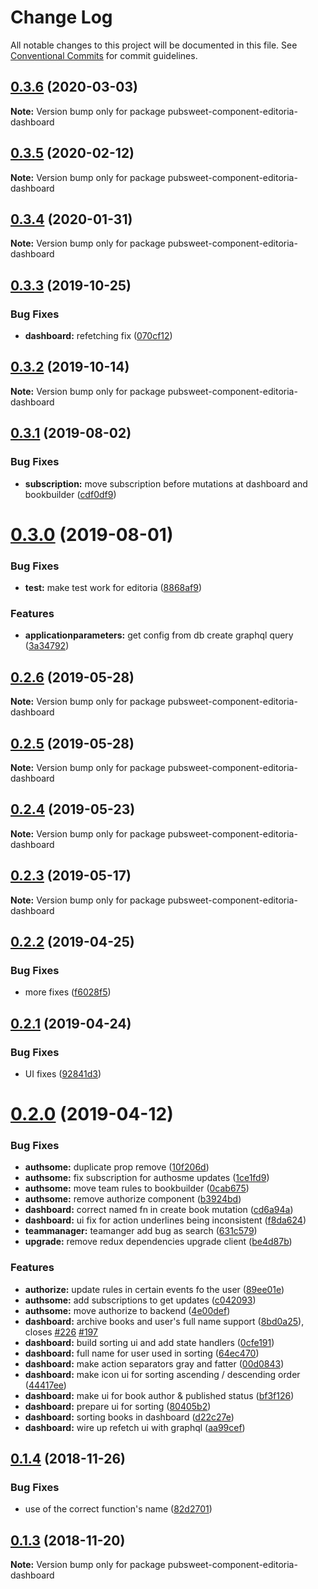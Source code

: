 # Change Log

All notable changes to this project will be documented in this file.
See [Conventional Commits](https://conventionalcommits.org) for commit guidelines.

<a name="0.3.6"></a>
## [0.3.6](https://gitlab.coko.foundation/editoria/editoria-dashboard/compare/pubsweet-component-editoria-dashboard@0.3.5...pubsweet-component-editoria-dashboard@0.3.6) (2020-03-03)




**Note:** Version bump only for package pubsweet-component-editoria-dashboard

<a name="0.3.5"></a>
## [0.3.5](https://gitlab.coko.foundation/editoria/editoria-dashboard/compare/pubsweet-component-editoria-dashboard@0.3.4...pubsweet-component-editoria-dashboard@0.3.5) (2020-02-12)




**Note:** Version bump only for package pubsweet-component-editoria-dashboard

<a name="0.3.4"></a>
## [0.3.4](https://gitlab.coko.foundation/editoria/editoria-dashboard/compare/pubsweet-component-editoria-dashboard@0.3.3...pubsweet-component-editoria-dashboard@0.3.4) (2020-01-31)




**Note:** Version bump only for package pubsweet-component-editoria-dashboard

<a name="0.3.3"></a>
## [0.3.3](https://gitlab.coko.foundation/editoria/editoria-dashboard/compare/pubsweet-component-editoria-dashboard@0.3.2...pubsweet-component-editoria-dashboard@0.3.3) (2019-10-25)


### Bug Fixes

* **dashboard:** refetching fix ([070cf12](https://gitlab.coko.foundation/editoria/editoria-dashboard/commit/070cf12))




<a name="0.3.2"></a>
## [0.3.2](https://gitlab.coko.foundation/editoria/editoria-dashboard/compare/pubsweet-component-editoria-dashboard@0.3.1...pubsweet-component-editoria-dashboard@0.3.2) (2019-10-14)




**Note:** Version bump only for package pubsweet-component-editoria-dashboard

<a name="0.3.1"></a>
## [0.3.1](https://gitlab.coko.foundation/editoria/editoria-dashboard/compare/pubsweet-component-editoria-dashboard@0.3.0...pubsweet-component-editoria-dashboard@0.3.1) (2019-08-02)


### Bug Fixes

* **subscription:** move subscription before mutations at dashboard and bookbuilder ([cdf0df9](https://gitlab.coko.foundation/editoria/editoria-dashboard/commit/cdf0df9))




<a name="0.3.0"></a>
# [0.3.0](https://gitlab.coko.foundation/editoria/editoria-dashboard/compare/pubsweet-component-editoria-dashboard@0.2.6...pubsweet-component-editoria-dashboard@0.3.0) (2019-08-01)


### Bug Fixes

* **test:** make test work for editoria ([8868af9](https://gitlab.coko.foundation/editoria/editoria-dashboard/commit/8868af9))


### Features

* **applicationparameters:** get config from db create graphql query ([3a34792](https://gitlab.coko.foundation/editoria/editoria-dashboard/commit/3a34792))




<a name="0.2.6"></a>
## [0.2.6](https://gitlab.coko.foundation/editoria/editoria-dashboard/compare/pubsweet-component-editoria-dashboard@0.2.5...pubsweet-component-editoria-dashboard@0.2.6) (2019-05-28)




**Note:** Version bump only for package pubsweet-component-editoria-dashboard

<a name="0.2.5"></a>
## [0.2.5](https://gitlab.coko.foundation/editoria/editoria-dashboard/compare/pubsweet-component-editoria-dashboard@0.2.4...pubsweet-component-editoria-dashboard@0.2.5) (2019-05-28)




**Note:** Version bump only for package pubsweet-component-editoria-dashboard

<a name="0.2.4"></a>
## [0.2.4](https://gitlab.coko.foundation/editoria/editoria-dashboard/compare/pubsweet-component-editoria-dashboard@0.2.3...pubsweet-component-editoria-dashboard@0.2.4) (2019-05-23)




**Note:** Version bump only for package pubsweet-component-editoria-dashboard

<a name="0.2.3"></a>
## [0.2.3](https://gitlab.coko.foundation/editoria/editoria-dashboard/compare/pubsweet-component-editoria-dashboard@0.2.2...pubsweet-component-editoria-dashboard@0.2.3) (2019-05-17)




**Note:** Version bump only for package pubsweet-component-editoria-dashboard

<a name="0.2.2"></a>
## [0.2.2](https://gitlab.coko.foundation/editoria/editoria-dashboard/compare/pubsweet-component-editoria-dashboard@0.2.1...pubsweet-component-editoria-dashboard@0.2.2) (2019-04-25)


### Bug Fixes

* more fixes ([f6028f5](https://gitlab.coko.foundation/editoria/editoria-dashboard/commit/f6028f5))




<a name="0.2.1"></a>
## [0.2.1](https://gitlab.coko.foundation/editoria/editoria-dashboard/compare/pubsweet-component-editoria-dashboard@0.2.0...pubsweet-component-editoria-dashboard@0.2.1) (2019-04-24)


### Bug Fixes

* UI fixes ([92841d3](https://gitlab.coko.foundation/editoria/editoria-dashboard/commit/92841d3))




<a name="0.2.0"></a>
# [0.2.0](https://gitlab.coko.foundation/editoria/editoria-dashboard/compare/pubsweet-component-editoria-dashboard@0.1.4...pubsweet-component-editoria-dashboard@0.2.0) (2019-04-12)


### Bug Fixes

* **authsome:** duplicate prop remove ([10f206d](https://gitlab.coko.foundation/editoria/editoria-dashboard/commit/10f206d))
* **authsome:** fix subscription for authosme updates ([1ce1fd9](https://gitlab.coko.foundation/editoria/editoria-dashboard/commit/1ce1fd9))
* **authsome:** move team rules to bookbuilder ([0cab675](https://gitlab.coko.foundation/editoria/editoria-dashboard/commit/0cab675))
* **authsome:** remove authorize component ([b3924bd](https://gitlab.coko.foundation/editoria/editoria-dashboard/commit/b3924bd))
* **dashboard:** correct named fn in create book mutation ([cd6a94a](https://gitlab.coko.foundation/editoria/editoria-dashboard/commit/cd6a94a))
* **dashboard:** ui fix for action underlines being inconsistent ([f8da624](https://gitlab.coko.foundation/editoria/editoria-dashboard/commit/f8da624))
* **teammanager:** teamanger add bug as search ([631c579](https://gitlab.coko.foundation/editoria/editoria-dashboard/commit/631c579))
* **upgrade:** remove redux dependencies upgrade client ([be4d87b](https://gitlab.coko.foundation/editoria/editoria-dashboard/commit/be4d87b))


### Features

* **authorize:** update rules in certain events fo the user ([89ee01e](https://gitlab.coko.foundation/editoria/editoria-dashboard/commit/89ee01e))
* **authsome:** add subscriptions to get updates ([c042093](https://gitlab.coko.foundation/editoria/editoria-dashboard/commit/c042093))
* **authsome:** move authorize to backend ([4e00def](https://gitlab.coko.foundation/editoria/editoria-dashboard/commit/4e00def))
* **dashboard:** archive books and user's full name support ([8bd0a25](https://gitlab.coko.foundation/editoria/editoria-dashboard/commit/8bd0a25)), closes [#226](https://gitlab.coko.foundation/editoria/editoria-dashboard/issues/226) [#197](https://gitlab.coko.foundation/editoria/editoria-dashboard/issues/197)
* **dashboard:** build sorting ui and add state handlers ([0cfe191](https://gitlab.coko.foundation/editoria/editoria-dashboard/commit/0cfe191))
* **dashboard:** full name for user used in sorting ([64ec470](https://gitlab.coko.foundation/editoria/editoria-dashboard/commit/64ec470))
* **dashboard:** make action separators gray and fatter ([00d0843](https://gitlab.coko.foundation/editoria/editoria-dashboard/commit/00d0843))
* **dashboard:** make icon ui for sorting ascending / descending order ([44417ee](https://gitlab.coko.foundation/editoria/editoria-dashboard/commit/44417ee))
* **dashboard:** make ui for book author & published status ([bf3f126](https://gitlab.coko.foundation/editoria/editoria-dashboard/commit/bf3f126))
* **dashboard:** prepare ui for sorting ([80405b2](https://gitlab.coko.foundation/editoria/editoria-dashboard/commit/80405b2))
* **dashboard:** sorting books in dashboard ([d22c27e](https://gitlab.coko.foundation/editoria/editoria-dashboard/commit/d22c27e))
* **dashboard:** wire up refetch ui with graphql ([aa99cef](https://gitlab.coko.foundation/editoria/editoria-dashboard/commit/aa99cef))




<a name="0.1.4"></a>
## [0.1.4](https://gitlab.coko.foundation/editoria/editoria-dashboard/compare/pubsweet-component-editoria-dashboard@0.1.3...pubsweet-component-editoria-dashboard@0.1.4) (2018-11-26)


### Bug Fixes

* use of the correct function's name ([82d2701](https://gitlab.coko.foundation/editoria/editoria-dashboard/commit/82d2701))




<a name="0.1.3"></a>
## [0.1.3](https://gitlab.coko.foundation/editoria/editoria-dashboard/compare/pubsweet-component-editoria-dashboard@0.1.2...pubsweet-component-editoria-dashboard@0.1.3) (2018-11-20)




**Note:** Version bump only for package pubsweet-component-editoria-dashboard

